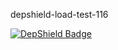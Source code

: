 depshield-load-test-116

[![DepShield Badge](https://cpeters2.dev.depshield.sonatype.org/badges/depshield-load-cpeters2d/depshield-load-test-116/depshield.svg)](https://sonatype.github.io/depshield-github-pages)
